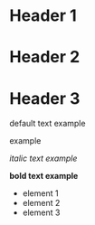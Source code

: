 # Header 1
# Header 2
# Header 3


default text example

example

*italic text example*

**bold text example**


- element 1 
- element 2
- element 3
